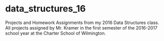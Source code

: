 # data_structures_16
Projects and Homework Assignments from my 2016 Data Structures class. All projects assigned by Mr. Kramer in the first semester of the 2016-2017 school year at the Charter School of Wilmington. 
